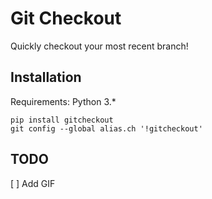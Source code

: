 # Git Checkout
Quickly checkout your most recent branch!

## Installation
Requirements: Python 3.*
```
pip install gitcheckout
git config --global alias.ch '!gitcheckout'
```

## TODO
[ ] Add GIF